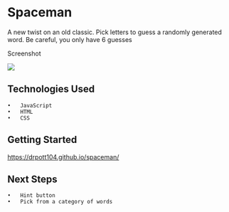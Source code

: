 # Spaceman
A new twist on an old classic. Pick letters to guess a randomly generated word. Be careful, you only have 6 guesses

Screenshot
<div>
<img src="https://i.imgur.com/cA8IcEB.png">
</div>

## Technologies Used
	•	JavaScript
	•	HTML
	•	CSS

## Getting Started
https://drpott104.github.io/spaceman/

## Next Steps
	•	Hint button
	•	Pick from a category of words
